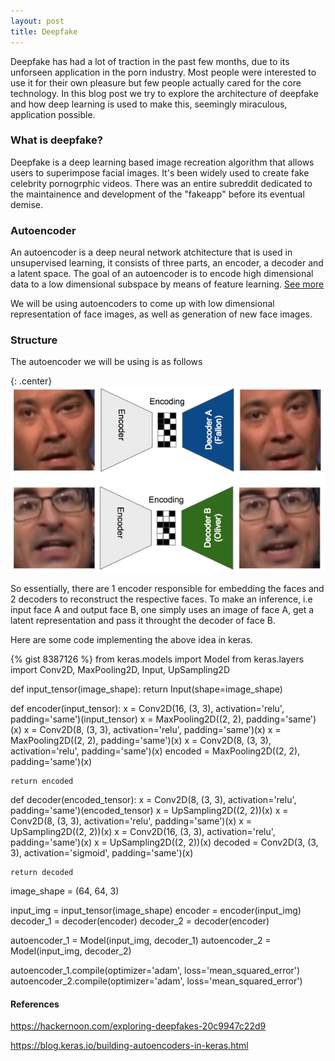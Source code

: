 ```yaml
---
layout: post
title: Deepfake
---
```


Deepfake has had a lot of traction in the past few months, due to its unforseen application in the porn industry. Most people were interested to use it for their own pleasure but few people actually cared for the core technology. In this blog post we try to explore the architecture of deepfake and how deep learning is used to make this, seemingly miraculous, application possible.

### What is deepfake?
Deepfake is a deep learning based image recreation algorithm that allows users to superimpose facial images. It's been widely used to create fake celebrity pornogrphic videos. There was an entire subreddit dedicated to the maintainence and development of the "fakeapp" before its eventual demise. 

### Autoencoder
An autoencoder is a deep neural network atchitecture that is used in unsupervised learning, it consists of three parts, an encoder, a decoder and a latent space. The goal of an autoencoder is to encode high dimensional data to a low dimensional subspace by means of feature learning. [See more](/autoencoder)

We will be using autoencoders to come up with low dimensional representation of face images, as well as generation of new face images.

### Structure 

The autoencoder we will be using is as follows

{: .center}
![structure](/images/oliver_falon.png)

So essentially, there are 1 encoder responsible for embedding the faces and 2 decoders to reconstruct the respective faces. To make an inference, i.e input face A and output face B, one simply uses an image of face A, get a latent representation and pass it throught the decoder of face B. 

Here are some code implementing the above idea in keras.

{% gist 8387126 %}
from keras.models import Model
from keras.layers import Conv2D, MaxPooling2D, Input, UpSampling2D

def input_tensor(image_shape):
    return Input(shape=image_shape)

def encoder(input_tensor):
    x = Conv2D(16, (3, 3), activation='relu', padding='same')(input_tensor)
    x = MaxPooling2D((2, 2), padding='same')(x)
    x = Conv2D(8, (3, 3), activation='relu', padding='same')(x)
    x = MaxPooling2D((2, 2), padding='same')(x)
    x = Conv2D(8, (3, 3), activation='relu', padding='same')(x)
    encoded = MaxPooling2D((2, 2), padding='same')(x)
    
    return encoded

def decoder(encoded_tensor):
    x = Conv2D(8, (3, 3), activation='relu', padding='same')(encoded_tensor)
    x = UpSampling2D((2, 2))(x)
    x = Conv2D(8, (3, 3), activation='relu', padding='same')(x)
    x = UpSampling2D((2, 2))(x)
    x = Conv2D(16, (3, 3), activation='relu', padding='same')(x)
    x = UpSampling2D((2, 2))(x)
    decoded = Conv2D(3, (3, 3), activation='sigmoid', padding='same')(x)
    
    return decoded

image_shape = (64, 64, 3)

input_img = input_tensor(image_shape)
encoder = encoder(input_img)
decoder_1 = decoder(encoder)
decoder_2 = decoder(encoder)

autoencoder_1 = Model(input_img, decoder_1)
autoencoder_2 = Model(input_img, decoder_2)

autoencoder_1.compile(optimizer='adam', loss='mean_squared_error')
autoencoder_2.compile(optimizer='adam', loss='mean_squared_error')




#### References
https://hackernoon.com/exploring-deepfakes-20c9947c22d9

https://blog.keras.io/building-autoencoders-in-keras.html

